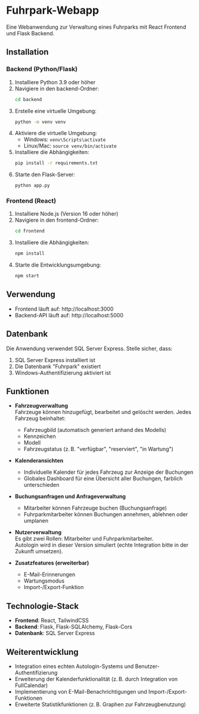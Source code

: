 # Fuhrpark-Webapp

Eine Webanwendung zur Verwaltung eines Fuhrparks mit React Frontend und Flask Backend.

## Installation

### Backend (Python/Flask)
1. Installiere Python 3.9 oder höher
2. Navigiere in den backend-Ordner:
   ```bash
   cd backend
   ```
3. Erstelle eine virtuelle Umgebung:
   ```bash
   python -m venv venv
   ```
4. Aktiviere die virtuelle Umgebung:
   - Windows: `venv\Scripts\activate`
   - Linux/Mac: `source venv/bin/activate`
5. Installiere die Abhängigkeiten:
   ```bash
   pip install -r requirements.txt
   ```
6. Starte den Flask-Server:
   ```bash
   python app.py
   ```

### Frontend (React)
1. Installiere Node.js (Version 16 oder höher)
2. Navigiere in den frontend-Ordner:
   ```bash
   cd frontend
   ```
3. Installiere die Abhängigkeiten:
   ```bash
   npm install
   ```
4. Starte die Entwicklungsumgebung:
   ```bash
   npm start
   ```

## Verwendung
- Frontend läuft auf: http://localhost:3000
- Backend-API läuft auf: http://localhost:5000

## Datenbank
Die Anwendung verwendet SQL Server Express. Stelle sicher, dass:
1. SQL Server Express installiert ist
2. Die Datenbank "Fuhrpark" existiert
3. Windows-Authentifizierung aktiviert ist

## Funktionen

- **Fahrzeugverwaltung**  
  Fahrzeuge können hinzugefügt, bearbeitet und gelöscht werden. Jedes Fahrzeug beinhaltet:
  - Fahrzeugbild (automatisch generiert anhand des Modells)
  - Kennzeichen
  - Modell
  - Fahrzeugstatus (z. B. "verfügbar", "reserviert", "in Wartung")

- **Kalenderansichten**  
  - Individuelle Kalender für jedes Fahrzeug zur Anzeige der Buchungen  
  - Globales Dashboard für eine Übersicht aller Buchungen, farblich unterschieden

- **Buchungsanfragen und Anfrageverwaltung**  
  - Mitarbeiter können Fahrzeuge buchen (Buchungsanfrage)  
  - Fuhrparkmitarbeiter können Buchungen annehmen, ablehnen oder umplanen

- **Nutzerverwaltung**  
  Es gibt zwei Rollen: Mitarbeiter und Fuhrparkmitarbeiter.  
  Autologin wird in dieser Version simuliert (echte Integration bitte in der Zukunft umsetzen).

- **Zusatzfeatures (erweiterbar)**  
  - E-Mail-Erinnerungen  
  - Wartungsmodus  
  - Import-/Export-Funktion

## Technologie-Stack

- **Frontend**: React, TailwindCSS  
- **Backend**: Flask, Flask-SQLAlchemy, Flask-Cors  
- **Datenbank**: SQL Server Express  

## Weiterentwicklung

- Integration eines echten Autologin-Systems und Benutzer-Authentifizierung  
- Erweiterung der Kalenderfunktionalität (z. B. durch Integration von FullCalendar)  
- Implementierung von E-Mail-Benachrichtigungen und Import-/Export-Funktionen  
- Erweiterte Statistikfunktionen (z. B. Graphen zur Fahrzeugbenutzung) 